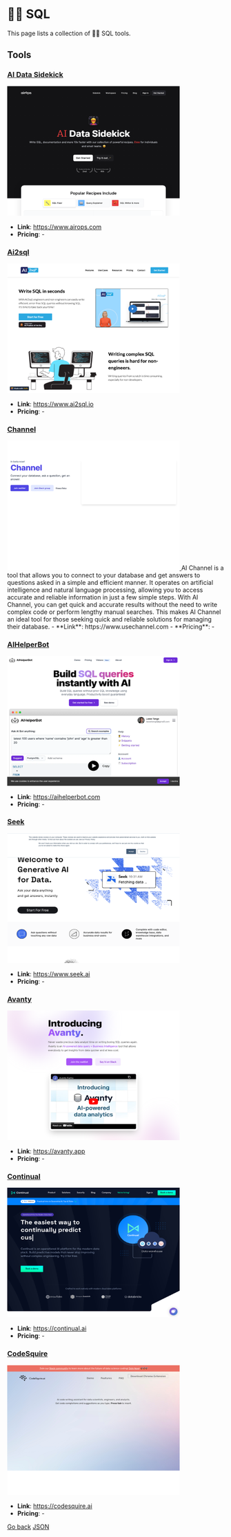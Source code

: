 # 🤵‍♀️ SQL

This page lists a collection of 🤵‍♀️ SQL tools.

## Tools

### [AI Data Sidekick](https://www.airops.com)
<a href="https://www.airops.com">
   <img src="media/AI Data Sidekick.png" width="400" height="300">
</a>
 
- **Link**: https://www.airops.com
- **Pricing**: -

### [Ai2sql](https://www.ai2sql.io)
<a href="https://www.ai2sql.io">
   <img src="media/Ai2sql.png" width="400" height="300">
</a>
 
- **Link**: https://www.ai2sql.io
- **Pricing**: -

### [Channel](https://www.usechannel.com)
<a href="https://www.usechannel.com">
   <img src="media/Channel.png" width="400" height="300">
</a> 
AI Channel is a tool that allows you to connect to your database and get answers to questions asked in a simple and efficient manner. It operates on artificial intelligence and natural language processing, allowing you to access accurate and reliable information in just a few simple steps. With AI Channel, you can get quick and accurate results without the need to write complex code or perform lengthy manual searches. This makes AI Channel an ideal tool for those seeking quick and reliable solutions for managing their database.
- **Link**: https://www.usechannel.com
- **Pricing**: -

### [AIHelperBot](https://aihelperbot.com)
<a href="https://aihelperbot.com">
   <img src="media/AIHelperBot.png" width="400" height="300">
</a>
 
- **Link**: https://aihelperbot.com
- **Pricing**: -

### [Seek](https://www.seek.ai)
<a href="https://www.seek.ai">
   <img src="media/Seek.png" width="400" height="300">
</a>
 
- **Link**: https://www.seek.ai
- **Pricing**: -

### [Avanty](https://avanty.app)
<a href="https://avanty.app">
   <img src="media/Avanty.png" width="400" height="300">
</a>
 
- **Link**: https://avanty.app
- **Pricing**: -

### [Continual](https://continual.ai)
<a href="https://continual.ai">
   <img src="media/Continual.png" width="400" height="300">
</a>
 
- **Link**: https://continual.ai
- **Pricing**: -

### [CodeSquire](https://codesquire.ai)
<a href="https://codesquire.ai">
   <img src="media/CodeSquire.png" width="400" height="300">
</a>
 
- **Link**: https://codesquire.ai
- **Pricing**: -


[Go back](../README.md) [JSON](json/SQL.json)